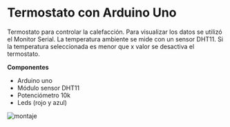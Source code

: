 # Termostato con Arduino Uno

Termostato para controlar la calefacción. Para visualizar los datos se utilizó el Monitor Serial.
La temperatura ambiente se mide con un sensor DHT11.
Si la temperatura seleccionada es menor que x valor se desactiva el termostato.

**Componentes**
- Arduino uno
- Módulo sensor DHT11
- Potenciómetro 10k
- Leds (rojo y azul)

![montaje](https://lh3.googleusercontent.com/6A60Zw_02UNRm0WFn9GYkMk2M8h3EaHV2_-aXz6p3X3PTQpYBpDzeXuX8CmyEkNcfG_ikv3g9cogC0JCU74MrM85YGS_of5sPe3EGE6byRbugiYXj2-LZIsr2FUKdccNoN1tQUUID6CIc9BLKgMLQkMAduatfU5kyZk_gvr3614Mq_n5so2CoVnPK8o6_kYCt9fgP0bYLuaxXLH0iHaOkkjw5Y1WejEeMT-g_GIXLSvfiJRfyA7Q6KHgY4km0Ouk4NHNe3OcO1tx1FlA5mBATCPugyGKAOLfc_d132S3EVyGpQVmomJmKbL6yudSewBsi4u0tNH5awdBCj5S_LlKMbq4qVBxw8dnnkMygZqpyyBfclMoWF5MdtkQfXe2BAFS15CYh9ZVH2x02DPYKYuFtoPhQgbzeA0vvzurQymx9WwhPXfAVo7EdHDubxPWumgHeSgWxGYm0uLNQUU23ulqarb4UrsAPNWwV7_QgWMSJzyksawWTemF8d7UU8FsSrUkdc4XdmZKNZptnKiy5wS_ug_McEkoWU1njYnfYjDN4SlOFp5fmcOHrCPqhHdpMXY5a2gzrOqZMTZTA0GkCS23eklxwUo5tsdNkDFFdy_EHgyp3EA9uSZ7NAg0W0grZQvZuIR8Ph-3BvvczLNCGPBgDq4t_uSOojks=w855-h641-no)
